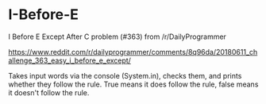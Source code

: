 # I-Before-E
I Before E Except After C problem (#363) from /r/DailyProgrammer

https://www.reddit.com/r/dailyprogrammer/comments/8q96da/20180611_challenge_363_easy_i_before_e_except/

Takes input words via the console (System.in), checks them, and prints whether they follow the rule. True means it does follow the rule,
false means it doesn't follow the rule.
